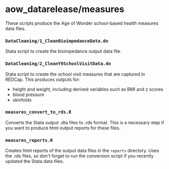 # aow_datarelease/measures

These scripts produce the Age of Wonder school-based health measures data files. 

### `DataCleaning/1_CleanBioimpedanceData.do`

Stata script to create the bioimpedance output data file.

### `DataCleaning/2_CleanY9SchoolVisitData.do`

Stata script to create the school visit measures that are captured in REDCap. This produces outputs for:
* height and weight, including derived variables such as BMI and z scores
* blood pressure
* skinfolds

### `measures_convert_to_rds.R`

Converts the Stata output .dta files to .rds format. This is a necessary step if you want to produce html output reports for these files.

### `measures_reports.R`

Creates html reports of the output data files in the `reports` directory. Uses the .rds files, so don't forget to run the conversion script if you recently updated the Stata data files.




